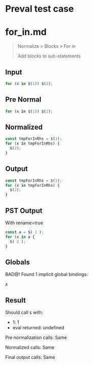 # Preval test case

# for_in.md

> Normalize > Blocks > For in
>
> Add blocks to sub-statements

## Input

`````js filename=intro
for (x in $(1)) $(2);
`````

## Pre Normal

`````js filename=intro
for (x in $(1)) $(2);
`````

## Normalized

`````js filename=intro
const tmpForInRhs = $(1);
for (x in tmpForInRhs) {
  $(2);
}
`````

## Output

`````js filename=intro
const tmpForInRhs = $(1);
for (x in tmpForInRhs) {
  $(2);
}
`````

## PST Output

With rename=true

`````js filename=intro
const a = $( 1 );
for (x in a {
  $( 2 );
}
`````

## Globals

BAD@! Found 1 implicit global bindings:

x

## Result

Should call `$` with:
 - 1: 1
 - eval returned: undefined

Pre normalization calls: Same

Normalized calls: Same

Final output calls: Same
